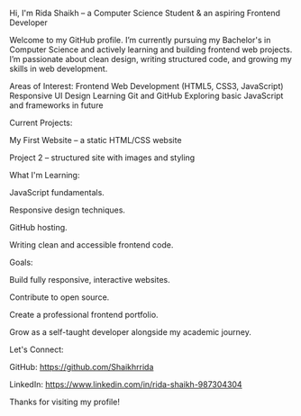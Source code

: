 Hi, I'm Rida Shaikh – a Computer Science Student & an aspiring Frontend Developer

Welcome to my GitHub profile. I’m currently pursuing my Bachelor's in Computer Science and actively learning and building frontend web projects. I’m passionate about clean design, writing structured code, and growing my skills in web development.



Areas of Interest:
Frontend Web Development (HTML5, CSS3, JavaScript)
Responsive UI Design
Learning Git and GitHub
Exploring basic JavaScript and frameworks in future



Current Projects:

My First Website – a static HTML/CSS website

Project 2 – structured site with images and styling




What I'm Learning:


JavaScript fundamentals.

Responsive design techniques.

GitHub hosting.

Writing clean and accessible frontend code.



Goals:


Build fully responsive, interactive websites.

Contribute to open source.

Create a professional frontend portfolio.

Grow as a self-taught developer alongside my academic journey.



Let's Connect:

GitHub: https://github.com/Shaikhrrida

LinkedIn: https://www.linkedin.com/in/rida-shaikh-987304304

Thanks for visiting my profile!

<!--
**Shaikhrrida/Shaikhrrida** is a ✨ _special_ ✨ repository because its `README.md` (this file) appears on your GitHub profile.

Here are some ideas to get you started:

- 🔭 I’m currently working on ...
- 🌱 I’m currently learning ...
- 👯 I’m looking to collaborate on ...
- 🤔 I’m looking for help with ...
- 💬 Ask me about ...
- 📫 How to reach me: ...
- 😄 Pronouns: ...
- ⚡ Fun fact: ...
-->
